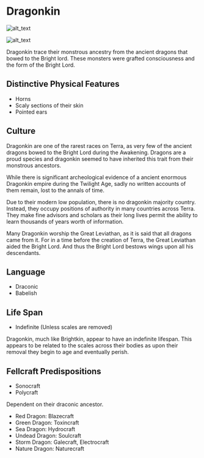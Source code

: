 # Dragonkin

![alt_text](Dragonkin-Female.png)

![alt_text](Dragonkin-Male.png)

Dragonkin trace their monstrous ancestry from the ancient dragons that bowed to the Bright lord. These monsters were grafted consciousness and the form of the Bright Lord.

## Distinctive Physical Features

- Horns
- Scaly sections of their skin
- Pointed ears

## Culture

Dragonkin are one of the rarest races on Terra, as very few of the ancient dragons bowed to the Bright Lord during the Awakening. Dragons are a proud species and dragonkin seemed to have inherited this trait from their monstrous ancestors.

While there is significant archeological evidence of a ancient enormous Dragonkin empire during the Twilight Age, sadly no written accounts of them remain, lost to the annals of time.

Due to their modern low population, there is no dragonkin majority country. Instead, they occupy positions of authority in many countries across Terra. They make fine advisors and scholars as their long lives permit the ability to learn thousands of years worth of information.

Many Dragonkin worship the Great Leviathan, as it is said that all dragons came from it. For in a time before the creation of Terra, the Great Leviathan aided the Bright Lord. And thus the Bright Lord bestows wings upon all his descendants.

## Language

- Draconic
- Babelish

## Life Span

- Indefinite (Unless scales are removed)

Dragonkin, much like Brightkin, appear to have an indefinite lifespan. This appears to be related to the scales across their bodies as upon their removal they begin to age and eventually perish.

## Fellcraft Predispositions

- Sonocraft
- Polycraft

Dependent on their draconic ancestor.

- Red Dragon: Blazecraft
- Green Dragon: Toxincraft
- Sea Dragon: Hydrocraft
- Undead Dragon: Soulcraft
- Storm Dragon: Galecraft, Electrocraft
- Nature Dragon: Naturecraft
